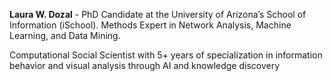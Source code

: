 **Laura W. Dozal** - PhD Candidate at the University of Arizona’s School of Information (iSchool). Methods Expert in Network Analysis, Machine Learning, and Data Mining. 

Computational Social Scientist with 5+ years of specialization in information behavior and visual analysis through AI and knowledge discovery




<!-- Developer Portfolio Landing Page Template

### Introduction

Use this template if you need a quick developer / data science portfolio! Based on a Minimal Jekyll theme for GitHub Pages.

[1] Jekyll theme "Minimal" for GitHub Pages: https://github.com/pages-themes/minimal (CC0 1.0 Universal License)
<br>[2] Dummy photo via: https://pixabay.com/photos/man-male-adult-person-caucasian-1209494/ (Pixabay License)
<br>[3] Dummy thumbnail image created by rawpixel.com: https://www.freepik.com/free-vector/set-elements-infographic_2807573.htm (Standard Freepik License)

help from: <br>
https://github.com/evanca/quick-portfolio <br>
https://github.com/mattschapman/mattschapman.github.io
 -->
